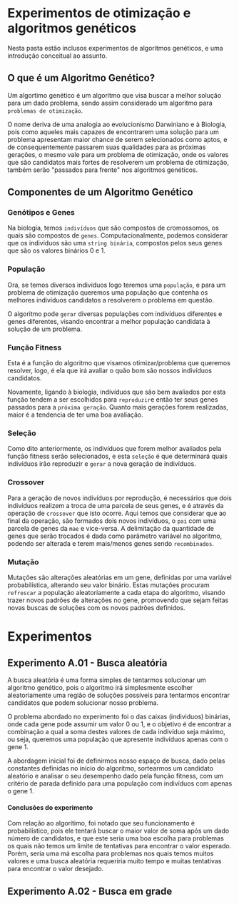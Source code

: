 # Experimentos de otimização e algoritmos genéticos

Nesta pasta estão inclusos experimentos de algoritmos genéticos, e uma introdução conceitual ao assunto.

## O que é um Algoritmo Genético?

Um algortimo genético é um algoritmo que visa buscar a melhor solução para um dado problema, sendo assim considerado um algoritmo para `problemas de otimização`.

O nome deriva de uma analogia ao evolucionismo Darwiniano e à Biologia, pois como aqueles mais capazes de encontrarem uma solução para um problema apresentam maior chance de serem selecionados como aptos, e de consequentemente passarem suas qualidades para as próximas gerações, o mesmo vale para um problema de otimização, onde os valores que são candidatos mais fortes de resolverem um problema de otimização, também serão "passados para frente" nos algoritmos genéticos.

## Componentes de um Algoritmo Genético

<h3> Genótipos e Genes </h3>

Na biologia, temos `indivíduos` que são compostos de cromossomos, os quais são compostos de `genes`. Computacionalmente, podemos considerar que os indivíduos são uma `string binária`, compostos pelos seus genes que são os valores binários 0 e 1.

<h3> População </h3>

Ora, se temos diversos individuos logo teremos uma `população`, e para um problema de otimização queremos uma população que contenha os melhores indivíduos candidatos a resolverem o problema em questão.

O algoritmo pode `gerar` diversas populações com indivíduos diferentes e genes diferentes, visando encontrar a melhor população candidata à solução de um problema.

<h3> Função Fitness </h3>

Esta é a função do algoritmo que visamos otimizar/problema que queremos resolver, logo, é ela que irá avaliar o quão bom são nossos indivíduos candidatos.

Novamente, ligando à biologia, indivíduos que são bem avaliados por esta função tendem a ser escolhidos para `reproduzir`e então ter seus genes passados para a `próxima geração`. Quanto mais gerações forem realizadas, maior é a tendencia de ter uma boa avaliação.

<h3> Seleção </h3>

Como dito anteriormente, os indivíduos que forem melhor avaliados pela função fitness serão selecionados, e esta `seleção` é que determinará quais indivíduos irão reproduzir e `gerar` a nova geração de indivíduos.

<h3> Crossover </h3>

Para a geração de novos indivíduos por reprodução, é necessários que dois indivíduos realizem a troca de uma parcela de seus genes, e é através da operação de `crossover` que isto ocorre. Aqui temos que considerar que ao final da operação, são formados dois novos indivíduos, o `pai` com uma parcela de genes da `mae` e vice-versa. A delimitação da quantidade de genes que serão trocados é dada como parâmetro variável no algoritmo, podendo ser alterada e terem mais/menos genes sendo `recombinados`.

<h3> Mutação </h3>

Mutações são alterações aleatórias em um gene, definidas por uma variável probabilística, alterando seu valor binário. Estas mutações procuram `refrescar` a população aleatoriamente a cada etapa do algoritmo, visando trazer novos padrões de alterações no gene, promovendo que sejam feitas novas buscas de soluções com os novos padrões definidos.

# Experimentos

## Experimento A.01 - Busca aleatória

A busca aleatória é uma forma simples de tentarmos solucionar um algoritmo genético, pois o algoritmo irá simplesmente escolher aleatoriamente uma região de soluções possíveis para tentarmos encontrar candidatos que podem solucionar nosso problema.

O problema abordado no experimento foi o das caixas (individuos) binárias, onde cada gene pode assumir um valor 0 ou 1, e o objetivo é de encontrar a combinação a qual a soma destes valores de cada indivíduo seja máximo, ou seja, queremos uma população que apresente indivíduos apenas com o gene 1.

A abordagem inicial foi de definirmos nosso espaço de busca, dado pelas constantes definidas no início do algoritmo, sortearmos um candidato aleatório e analisar o seu desempenho dado pela função fitness, com um critério de parada definido para uma população com indivíduos com apenas o gene 1.

<h4> Conclusões do experimento </h4>

Com relação ao algorítimo, foi notado que seu funcionamento é probabilístico, pois ele tentará buscar o maior valor de soma após um dado número de candidatos, e que este seria uma boa escolha para problemas os quais não temos um limite de tentativas para encontrar o valor esperado. Porém, seria uma má escolha para problemas nos quais temos muitos valores e uma busca aleatória requeriria muito tempo e muitas tentativas para encontrar o valor desejado.

## Experimento A.02 - Busca em grade

